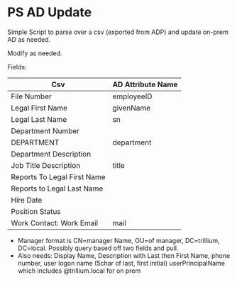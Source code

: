 # PS AD Update  

Simple Script to parse over a csv (exported from ADP) and update on-prem AD as needed. 

Modify as needed.

Fields: 

|            Csv               | AD Attribute Name  |
| ---------------------------- | ------------------ |
| File Number                  | employeeID         |
| Legal First Name             | givenName          |
| Legal Last Name              | sn                 |
| Department Number            |                    |
| DEPARTMENT                   | department         | 
| Department Description       |                    | 
| Job Title Description        | title              | 
| Reports To Legal First Name  |                    |
| Reports to Legal Last Name   |                    |
| Hire Date                    |                    |  
| Position Status              |                    | 
| Work Contact: Work Email     | mail               |

- Manager format is CN=manager Name, OU=of manager, DC=trillium, DC=local. Possibly query based off two fields and pull. 
- Also needs: Display Name, Description with Last then First Name, phone number, user logon name (5char of last, first initial) userPrincipalName which includes @trillium.local for on prem 
